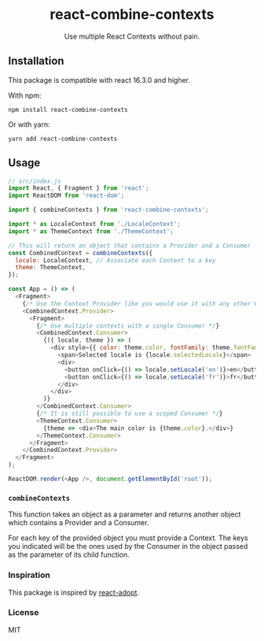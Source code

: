 <div align="center">
  <h1>react-combine-contexts</h1>
  <p>Use multiple React Contexts without pain.</p>
</div>

## Installation

This package is compatible with react 16.3.0 and higher.

With npm:

`npm install react-combine-contexts`

Or with yarn:

`yarn add react-combine-contexts`

## Usage

```js
// src/index.js
import React, { Fragment } from 'react';
import ReactDOM from 'react-dom';

import { combineContexts } from 'react-combine-contexts';

import * as LocaleContext from './LocaleContext';
import * as ThemeContext from './ThemeContext';

// This will return an object that contains a Provider and a Consumer
const CombinedContext = combineContexts({
  locale: LocaleContext, // Associate each Context to a key
  theme: ThemeContext,
});

const App = () => (
  <Fragment>
    {/* Use the Context Provider like you would use it with any other Context */}
    <CombinedContext.Provider>
      <Fragment>
        {/* Use multiple contexts with a single Consumer */}
        <CombinedContext.Consumer>
          {({ locale, theme }) => (
            <div style={{ color: theme.color, fontFamily: theme.fontFamily }}>
              <span>Selected locale is {locale.selectedLocale}</span>
              <div>
                <button onClick={() => locale.setLocale('en')}>en</button>
                <button onClick={() => locale.setLocale('fr')}>fr</button>
              </div>
            </div>
          )}
        </CombinedContext.Consumer>
        {/* It is still possible to use a scoped Consumer */}
        <ThemeContext.Consumer>
          {theme => <div>The main color is {theme.color}.</div>}
        </ThemeContext.Consumer>
      </Fragment>
    </CombinedContext.Provider>
  </Fragment>
);

ReactDOM.render(<App />, document.getElementById('root'));
```

### `combineContexts`

This function takes an object as a parameter and returns another object which contains a Provider and a Consumer.

For each key of the provided object you must provide a Context. The keys you indicated will be the ones used by the Consumer in the object passed as the parameter of its child function.

### Inspiration

This package is inspired by [react-adopt](https://github.com/pedronauck/react-adopt).

### License

MIT
